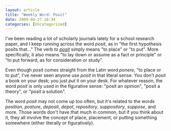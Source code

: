 ```yaml
---
layout: article
title: "Weekly Word: Posit"
date: 2009-04-27 16:34
categories: [Uncategorized]
---
```

I've been reading a lot of scholarly journals lately for a school research paper, and I keep running across the word <em>posit</em>, as in "the first hypothesis posits that..." The verb <em>to <a href="http://dictionary.reference.com/browse/posit">posit</a></em> simply means "to place" or "to put". More specifically, it also means "to lay down or assume as a fact or principle" or "to put forward, as for consideration or study".

Even though <em>posit</em> comes straight from the Latin word <em>ponere</em>, "to place or to put", I've never seen anyone use <em>posit</em> in that literal sense. You don't <em>posit</em> a book on your desk; you just <em>put</em> it on your desk. For whatever reason, the word <em>posit</em> is only used in the figurative sense: "posit an opinion", "posit a theory", or "posit a solution".

The word <em>posit</em> may not come up too often, but it's related to the words <em>position</em>, <em>posture</em>, <em>deposit</em>, <em>depot</em>, <em>repository</em>, <em>suppository</em>, <em>suppose</em>, and more. Those words don't have that much in common, but if you think about it, they all involve the concept of place, placement, or putting something somewhere (either literally or figuratively).
